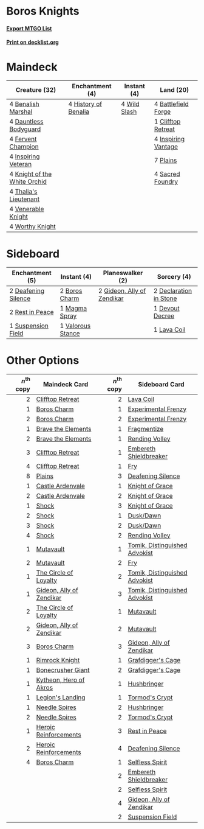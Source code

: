 # Boros Knights

#### [Export MTGO List](../collection/Boros%20Knights/Boros%20Knights.txt)
#### [Print on decklist.org](http://decklist.org/?deckmain=4%09Battlefield%20Forge%0A4%09Benalish%20Marshal%0A1%09Clifftop%20Retreat%0A4%09Dauntless%20Bodyguard%0A4%09Fervent%20Champion%0A4%09History%20of%20Benalia%0A4%09Inspiring%20Vantage%0A4%09Inspiring%20Veteran%0A4%09Knight%20of%20the%20White%20Orchid%0A7%09Plains%0A4%09Sacred%20Foundry%0A4%09Thalia's%20Lieutenant%0A4%09Venerable%20Knight%0A4%09Wild%20Slash%0A4%09Worthy%20Knight&deckside=2%09Boros%20Charm%0A2%09Deafening%20Silence%0A2%09Declaration%20in%20Stone%0A1%09Devout%20Decree%0A2%09Gideon,%20Ally%20of%20Zendikar%0A1%09Lava%20Coil%0A1%09Magma%20Spray%0A2%09Rest%20in%20Peace%0A1%09Suspension%20Field%0A1%09Valorous%20Stance)
# Maindeck

|                                             Creature (32)                                             |                                        Enchantment (4)                                        |                                      Instant (4)                                      |                                          Land (20)                                           |
|-------------------------------------------------------------------------------------------------------|-----------------------------------------------------------------------------------------------|---------------------------------------------------------------------------------------|----------------------------------------------------------------------------------------------|
|4 [Benalish Marshal](http://gatherer.wizards.com/Pages/Card/Details.aspx?multiverseid=442894)          |4 [History of Benalia](http://gatherer.wizards.com/Pages/Card/Details.aspx?multiverseid=442909)|4 [Wild Slash](http://gatherer.wizards.com/Pages/Card/Details.aspx?multiverseid=391959)|4 [Battlefield Forge](http://gatherer.wizards.com/Pages/Card/Details.aspx?multiverseid=129479)|
|4 [Dauntless Bodyguard](http://gatherer.wizards.com/Pages/Card/Details.aspx?multiverseid=442902)       |                                                                                               |                                                                                       |1 [Clifftop Retreat](http://gatherer.wizards.com/Pages/Card/Details.aspx?multiverseid=443127) |
|4 [Fervent Champion](http://gatherer.wizards.com/Pages/Card/Details.aspx?multiverseid=473086)          |                                                                                               |                                                                                       |4 [Inspiring Vantage](http://gatherer.wizards.com/Pages/Card/Details.aspx?multiverseid=417819)|
|4 [Inspiring Veteran](http://gatherer.wizards.com/Pages/Card/Details.aspx?multiverseid=473156)         |                                                                                               |                                                                                       |7 [Plains](http://gatherer.wizards.com/Pages/Card/Details.aspx?multiverseid=439856)           |
|4 [Knight of the White Orchid](http://gatherer.wizards.com/Pages/Card/Details.aspx?multiverseid=178094)|                                                                                               |                                                                                       |4 [Sacred Foundry](http://gatherer.wizards.com/Pages/Card/Details.aspx?multiverseid=405106)   |
|4 [Thalia's Lieutenant](http://gatherer.wizards.com/Pages/Card/Details.aspx?multiverseid=409783)       |                                                                                               |                                                                                       |                                                                                              |
|4 [Venerable Knight](http://gatherer.wizards.com/Pages/Card/Details.aspx?multiverseid=472997)          |                                                                                               |                                                                                       |                                                                                              |
|4 [Worthy Knight](http://gatherer.wizards.com/Pages/Card/Details.aspx?multiverseid=472998)             |                                                                                               |                                                                                       |                                                                                              |


# Sideboard

|                                       Enchantment (5)                                        |                                        Instant (4)                                         |                                          Planeswalker (2)                                           |                                           Sorcery (4)                                           |
|----------------------------------------------------------------------------------------------|--------------------------------------------------------------------------------------------|-----------------------------------------------------------------------------------------------------|-------------------------------------------------------------------------------------------------|
|2 [Deafening Silence](http://gatherer.wizards.com/Pages/Card/Details.aspx?multiverseid=472972)|2 [Boros Charm](http://gatherer.wizards.com/Pages/Card/Details.aspx?multiverseid=442188)    |2 [Gideon, Ally of Zendikar](http://gatherer.wizards.com/Pages/Card/Details.aspx?multiverseid=401897)|2 [Declaration in Stone](http://gatherer.wizards.com/Pages/Card/Details.aspx?multiverseid=409750)|
|2 [Rest in Peace](http://gatherer.wizards.com/Pages/Card/Details.aspx?multiverseid=442021)    |1 [Magma Spray](http://gatherer.wizards.com/Pages/Card/Details.aspx?multiverseid=426843)    |                                                                                                     |1 [Devout Decree](http://gatherer.wizards.com/Pages/Card/Details.aspx?multiverseid=466767)       |
|1 [Suspension Field](http://gatherer.wizards.com/Pages/Card/Details.aspx?multiverseid=386682) |1 [Valorous Stance](http://gatherer.wizards.com/Pages/Card/Details.aspx?multiverseid=391950)|                                                                                                     |1 [Lava Coil](http://gatherer.wizards.com/Pages/Card/Details.aspx?multiverseid=452858)           |


# Other Options

|*n*<sup>th</sup> copy|                                           Maindeck Card                                           |*n*<sup>th</sup> copy|                                             Sideboard Card                                             |
|--------------------:|---------------------------------------------------------------------------------------------------|--------------------:|--------------------------------------------------------------------------------------------------------|
|                    2|[Clifftop Retreat](http://gatherer.wizards.com/Pages/Card/Details.aspx?multiverseid=443127)        |                    2|[Lava Coil](http://gatherer.wizards.com/Pages/Card/Details.aspx?multiverseid=452858)                    |
|                    1|[Boros Charm](http://gatherer.wizards.com/Pages/Card/Details.aspx?multiverseid=442188)             |                    1|[Experimental Frenzy](http://gatherer.wizards.com/Pages/Card/Details.aspx?multiverseid=452849)          |
|                    2|[Boros Charm](http://gatherer.wizards.com/Pages/Card/Details.aspx?multiverseid=442188)             |                    2|[Experimental Frenzy](http://gatherer.wizards.com/Pages/Card/Details.aspx?multiverseid=452849)          |
|                    1|[Brave the Elements](http://gatherer.wizards.com/Pages/Card/Details.aspx?multiverseid=389450)      |                    1|[Fragmentize](http://gatherer.wizards.com/Pages/Card/Details.aspx?multiverseid=417587)                  |
|                    2|[Brave the Elements](http://gatherer.wizards.com/Pages/Card/Details.aspx?multiverseid=389450)      |                    1|[Rending Volley](http://gatherer.wizards.com/Pages/Card/Details.aspx?multiverseid=394663)               |
|                    3|[Clifftop Retreat](http://gatherer.wizards.com/Pages/Card/Details.aspx?multiverseid=443127)        |                    1|[Embereth Shieldbreaker](http://gatherer.wizards.com/Pages/Card/Details.aspx?multiverseid=473084)       |
|                    4|[Clifftop Retreat](http://gatherer.wizards.com/Pages/Card/Details.aspx?multiverseid=443127)        |                    1|[Fry](http://gatherer.wizards.com/Pages/Card/Details.aspx?multiverseid=466894)                          |
|                    8|[Plains](http://gatherer.wizards.com/Pages/Card/Details.aspx?multiverseid=439856)                  |                    3|[Deafening Silence](http://gatherer.wizards.com/Pages/Card/Details.aspx?multiverseid=472972)            |
|                    1|[Castle Ardenvale](http://gatherer.wizards.com/Pages/Card/Details.aspx?multiverseid=473200)        |                    1|[Knight of Grace](http://gatherer.wizards.com/Pages/Card/Details.aspx?multiverseid=442911)              |
|                    2|[Castle Ardenvale](http://gatherer.wizards.com/Pages/Card/Details.aspx?multiverseid=473200)        |                    2|[Knight of Grace](http://gatherer.wizards.com/Pages/Card/Details.aspx?multiverseid=442911)              |
|                    1|[Shock](http://gatherer.wizards.com/Pages/Card/Details.aspx?multiverseid=129732)                   |                    3|[Knight of Grace](http://gatherer.wizards.com/Pages/Card/Details.aspx?multiverseid=442911)              |
|                    2|[Shock](http://gatherer.wizards.com/Pages/Card/Details.aspx?multiverseid=129732)                   |                    1|[Dusk/Dawn](http://gatherer.wizards.com/Pages/Card/Details.aspx?multiverseid=426912)                    |
|                    3|[Shock](http://gatherer.wizards.com/Pages/Card/Details.aspx?multiverseid=129732)                   |                    2|[Dusk/Dawn](http://gatherer.wizards.com/Pages/Card/Details.aspx?multiverseid=426912)                    |
|                    4|[Shock](http://gatherer.wizards.com/Pages/Card/Details.aspx?multiverseid=129732)                   |                    2|[Rending Volley](http://gatherer.wizards.com/Pages/Card/Details.aspx?multiverseid=394663)               |
|                    1|[Mutavault](http://gatherer.wizards.com/Pages/Card/Details.aspx?multiverseid=370733)               |                    1|[Tomik, Distinguished Advokist](http://gatherer.wizards.com/Pages/Card/Details.aspx?multiverseid=460961)|
|                    2|[Mutavault](http://gatherer.wizards.com/Pages/Card/Details.aspx?multiverseid=370733)               |                    2|[Fry](http://gatherer.wizards.com/Pages/Card/Details.aspx?multiverseid=466894)                          |
|                    1|[The Circle of Loyalty](http://gatherer.wizards.com/Pages/Card/Details.aspx?multiverseid=472971)   |                    2|[Tomik, Distinguished Advokist](http://gatherer.wizards.com/Pages/Card/Details.aspx?multiverseid=460961)|
|                    1|[Gideon, Ally of Zendikar](http://gatherer.wizards.com/Pages/Card/Details.aspx?multiverseid=401897)|                    3|[Tomik, Distinguished Advokist](http://gatherer.wizards.com/Pages/Card/Details.aspx?multiverseid=460961)|
|                    2|[The Circle of Loyalty](http://gatherer.wizards.com/Pages/Card/Details.aspx?multiverseid=472971)   |                    1|[Mutavault](http://gatherer.wizards.com/Pages/Card/Details.aspx?multiverseid=370733)                    |
|                    2|[Gideon, Ally of Zendikar](http://gatherer.wizards.com/Pages/Card/Details.aspx?multiverseid=401897)|                    2|[Mutavault](http://gatherer.wizards.com/Pages/Card/Details.aspx?multiverseid=370733)                    |
|                    3|[Boros Charm](http://gatherer.wizards.com/Pages/Card/Details.aspx?multiverseid=442188)             |                    3|[Gideon, Ally of Zendikar](http://gatherer.wizards.com/Pages/Card/Details.aspx?multiverseid=401897)     |
|                    1|[Rimrock Knight](http://gatherer.wizards.com/Pages/Card/Details.aspx?multiverseid=473099)          |                    1|[Grafdigger's Cage](http://gatherer.wizards.com/Pages/Card/Details.aspx?multiverseid=278452)            |
|                    1|[Bonecrusher Giant](http://gatherer.wizards.com/Pages/Card/Details.aspx?multiverseid=473077)       |                    2|[Grafdigger's Cage](http://gatherer.wizards.com/Pages/Card/Details.aspx?multiverseid=278452)            |
|                    1|[Kytheon, Hero of Akros](http://gatherer.wizards.com/Pages/Card/Details.aspx?multiverseid=398428)  |                    1|[Hushbringer](http://gatherer.wizards.com/Pages/Card/Details.aspx?multiverseid=472980)                  |
|                    1|[Legion's Landing](http://gatherer.wizards.com/Pages/Card/Details.aspx?multiverseid=435173)        |                    1|[Tormod's Crypt](http://gatherer.wizards.com/Pages/Card/Details.aspx?multiverseid=389723)               |
|                    1|[Needle Spires](http://gatherer.wizards.com/Pages/Card/Details.aspx?multiverseid=407685)           |                    2|[Hushbringer](http://gatherer.wizards.com/Pages/Card/Details.aspx?multiverseid=472980)                  |
|                    2|[Needle Spires](http://gatherer.wizards.com/Pages/Card/Details.aspx?multiverseid=407685)           |                    2|[Tormod's Crypt](http://gatherer.wizards.com/Pages/Card/Details.aspx?multiverseid=389723)               |
|                    1|[Heroic Reinforcements](http://gatherer.wizards.com/Pages/Card/Details.aspx?multiverseid=447353)   |                    3|[Rest in Peace](http://gatherer.wizards.com/Pages/Card/Details.aspx?multiverseid=442021)                |
|                    2|[Heroic Reinforcements](http://gatherer.wizards.com/Pages/Card/Details.aspx?multiverseid=447353)   |                    4|[Deafening Silence](http://gatherer.wizards.com/Pages/Card/Details.aspx?multiverseid=472972)            |
|                    4|[Boros Charm](http://gatherer.wizards.com/Pages/Card/Details.aspx?multiverseid=442188)             |                    1|[Selfless Spirit](http://gatherer.wizards.com/Pages/Card/Details.aspx?multiverseid=414332)              |
|                     |                                                                                                   |                    2|[Embereth Shieldbreaker](http://gatherer.wizards.com/Pages/Card/Details.aspx?multiverseid=473084)       |
|                     |                                                                                                   |                    2|[Selfless Spirit](http://gatherer.wizards.com/Pages/Card/Details.aspx?multiverseid=414332)              |
|                     |                                                                                                   |                    4|[Gideon, Ally of Zendikar](http://gatherer.wizards.com/Pages/Card/Details.aspx?multiverseid=401897)     |
|                     |                                                                                                   |                    2|[Suspension Field](http://gatherer.wizards.com/Pages/Card/Details.aspx?multiverseid=386682)             |

